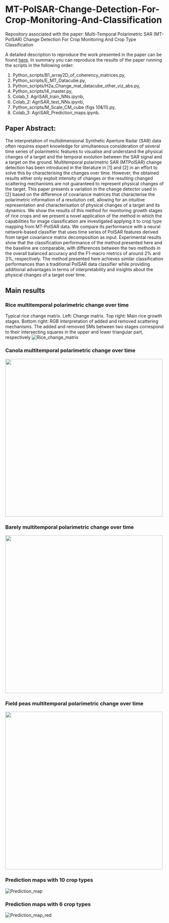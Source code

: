 # MT-PolSAR-Change-Detection-For-Crop-Monitoring-And-Classification
Repository associated with the paper: Multi-Temporal Polarimetric SAR (MT-PolSAR) Change Detection For Crop Monitoring And Crop Type Classification

A detailed description to reproduce the work presented in the paper can be found [here](https://github.com/crisjosil/MT-PolSAR-Change-Detection-For-Crop-Monitoring-And-Classification/blob/master/Python_scripts/Steps_to_reproduce_short.txt). In summary you can reproduce the results of the paper running the scripts in the following order:

1. Python_scripts/B1_array2D_of_coherency_matrices.py, 
2. Python_scripts/E_MT_Datacube.py,
3. Python_scripts/H2a_Change_mat_datacube_other_viz_abs.py,
4. Python_scripts/I4_master.py, 
5. Colab_1: AgriSAR_train_NNs.ipynb,
6. Colab_2: AgriSAR_test_NNs.ipynb,
7. Python_scripts/M_Scale_CM_cube (figs 10&11).py,
8. Colab_3: AgriSAR_Prediction_maps.ipynb. 

## Paper Abstract:
The interpretation of multidimensional Synthetic
Aperture Radar (SAR) data often requires expert knowledge for
simultaneous consideration of several time series of polarimetric
features to visualise and understand the physical changes of a
target and the temporal evolution between the SAR signal and
a target on the ground. Multitemporal polarimetric SAR (MTPolSAR) change detection has been introduced in the literature
in [1] and [2] in an effort to solve this by characterising the
changes over time. However, the obtained results either only
exploit intensity of changes or the resulting changed scattering
mechanisms are not guaranteed to represent physical changes of
the target.
This paper presents a variation in the change detector used
in [2] based on the difference of covariance matrices that
characterise the polarimetric information of a resolution cell,
allowing for an intuitive representation and characterisation of
physical changes of a target and its dynamics. We show the
results of this method for monitoring growth stages of rice crops
and we present a novel application of the method in which the
capabilities for image classification are investigated applying it
to crop type mapping from MT-PolSAR data. We compare its
performance with a neural network-based classifier that uses time
series of PolSAR features derived from target covariance matrix
decomposition as input.
Experimental results show that the classification performance
of the method presented here and the baseline are comparable,
with differences between the two methods in the overall balanced
accuracy and the F1-macro metrics of around 2% and 3%,
respectively. The method presented here achieves similar classification performances than a traditional PolSAR data classifier
while providing additional advantages in terms of interpretability
and insights about the physical changes of a target over time.

## Main results
### Rice multitemporal polarimetric change over time
Typical rice change matrix. Left: Change matrix. Top right: Main rice growth stages. Bottom right: RGB
interpretation of added and removed scattering mechanisms. The added and removed SMs between two stages correspond to
their intersecting squares in the upper and lower triangular part, respectively
![Rice_change_matrix](https://user-images.githubusercontent.com/38487043/110109378-42e03d80-7da5-11eb-9217-29c0488133c5.png)

### Canola multitemporal polarimetric change over time
<img src="https://user-images.githubusercontent.com/38487043/110109518-7b801700-7da5-11eb-9bdf-b637ce7ff9e2.png" width="500" height="500">

### Barely multitemporal polarimetric change over time
<img src="//https://user-images.githubusercontent.com/38487043/110110512-d8c89800-7da6-11eb-9608-7f5b5f6475f1.png" width="500" height="500">

### Field peas multitemporal polarimetric change over time
<img src="https://user-images.githubusercontent.com/38487043/110110604-fd247480-7da6-11eb-8806-011857007aa9.png" width="500" height="500">

### Prediction maps with 10 crop types
![Prediction_map](https://user-images.githubusercontent.com/38487043/110109596-95b9f500-7da5-11eb-9658-cd657c47f641.PNG)

### Prediction maps with 6 crop types
![Prediction_map_red](https://user-images.githubusercontent.com/38487043/110109618-9eaac680-7da5-11eb-87e2-adec39ad18c1.PNG)
 


